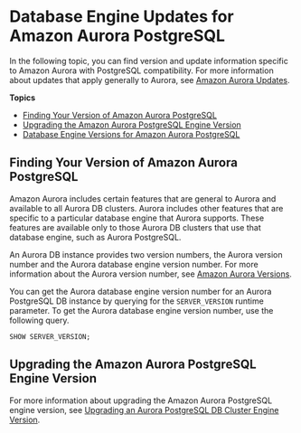 # Database Engine Updates for Amazon Aurora PostgreSQL<a name="AuroraPostgreSQL.Updates"></a>

In the following topic, you can find version and update information specific to Amazon Aurora with PostgreSQL compatibility\. For more information about updates that apply generally to Aurora, see [Amazon Aurora Updates](Aurora.Updates.md)\.

**Topics**
+ [Finding Your Version of Amazon Aurora PostgreSQL](#AuroraPostgreSQL.Updates.Versions)
+ [Upgrading the Amazon Aurora PostgreSQL Engine Version](#AuroraPostgreSQL.Updates.Patching)
+ [Database Engine Versions for Amazon Aurora PostgreSQL](AuroraPostgreSQL.Updates.20180305.md)

## Finding Your Version of Amazon Aurora PostgreSQL<a name="AuroraPostgreSQL.Updates.Versions"></a>

Amazon Aurora includes certain features that are general to Aurora and available to all Aurora DB clusters\. Aurora includes other features that are specific to a particular database engine that Aurora supports\. These features are available only to those Aurora DB clusters that use that database engine, such as Aurora PostgreSQL\.

An Aurora DB instance provides two version numbers, the Aurora version number and the Aurora database engine version number\. For more information about the Aurora version number, see [Amazon Aurora Versions](Aurora.Updates.md#Aurora.Updates.Versions)\.

You can get the Aurora database engine version number for an Aurora PostgreSQL DB instance by querying for the `SERVER_VERSION` runtime parameter\. To get the Aurora database engine version number, use the following query\.

```
SHOW SERVER_VERSION;
```

## Upgrading the Amazon Aurora PostgreSQL Engine Version<a name="AuroraPostgreSQL.Updates.Patching"></a>

For more information about upgrading the Amazon Aurora PostgreSQL engine version, see [Upgrading an Aurora PostgreSQL DB Cluster Engine Version](USER_UpgradeDBInstance.Upgrading.md)\.